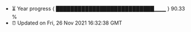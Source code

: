 - ⏳ Year progress { ███████████████████████████▁▁▁ } 90.33 %
- ⏰ Updated on Fri, 26 Nov 2021 16:32:38 GMT

